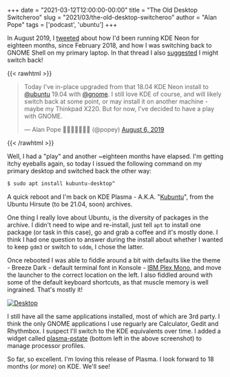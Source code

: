 +++
date = "2021-03-12T12:00:00-00:00"
title = "The Old Desktop Switcheroo"
slug = "2021/03/the-old-desktop-switcheroo"
author = "Alan Pope"
tags = ['podcast', 'ubuntu']
+++

In August 2019, I [tweeted](https://twitter.com/popey/status/1158884858694897669) about how I'd been running KDE Neon for eighteen months, since February 2018, and how I was switching back to GNOME Shell on my primary laptop. In that thread I also [suggested](https://twitter.com/popey/status/1158884873769226241) I might switch back!

{{< rawhtml >}}
<blockquote class="twitter-tweet"><p lang="en" dir="ltr">Today I&#39;ve in-place upgraded from that 18.04 KDE Neon install to <a href="https://twitter.com/ubuntu?ref_src=twsrc%5Etfw">@ubuntu</a> 19.04 with <a href="https://twitter.com/gnome?ref_src=twsrc%5Etfw">@gnome</a>. I still love KDE of course, and will likely switch back at some point, or may install it on another machine - maybe my Thinkpad X220. But for now, I&#39;ve decided to have a play with GNOME.</p>&mdash; Alan Pope 🍺🐧🐱🇬🇧🇪🇺 (@popey) <a href="https://twitter.com/popey/status/1158884873769226241?ref_src=twsrc%5Etfw">August 6, 2019</a></blockquote> <script async src="https://platform.twitter.com/widgets.js" charset="utf-8"></script>
{{< /rawhtml >}}

Well, I had a "play" and another ~eighteen months have elapsed. I'm getting itchy eyeballs again, so today I issued the following command on my primary desktop and switched back the other way:


```bash
$ sudo apt install kubuntu-desktop^
```

A quick reboot and I'm back on KDE Plasma - A.K.A. "[Kubuntu](https://kubuntu.org/)", from the Ubuntu Hirsute (to be 21.04, soon) archives. 

One thing I really love about Ubuntu, is the diversity of packages in the archive. I didn't need to wipe and re-install, just tell `apt` to install one package (or task in this case), go and grab a coffee and it's mostly done. I think I had one question to answer during the install about whether I wanted to keep `gdm3` or switch to `sddm`, I chose the latter.

Once rebooted I was able to fiddle around a bit with defaults like the theme - Breeze Dark - default terminal font in Konsole - [IBM Plex Mono](https://www.ibm.com/plex/), and move the launcher to the correct location on the left.  I also fiddled around with some of the default keyboard shortcuts, as that muscle memory is well ingrained. That's mostly it!

[![Desktop](/blog/images/2021-03-12/desktop.png)](/blog/images/2021-03-12/desktop.png)

I still have all the same applications installed, most of which are 3rd party. I think the only GNOME applications I use reguarly are Calculator, Gedit and Rhythmbox. I suspect I'll switch to the KDE equivalents over time. I added a widget called [plasma-pstate](https://github.com/jsalatas/plasma-pstate) (bottom left in the above screenshot) to manage processor profiles. 

So far, so excellent. I'm loving this release of Plasma. I look forward to 18 months (*or more*) on KDE. We'll see!